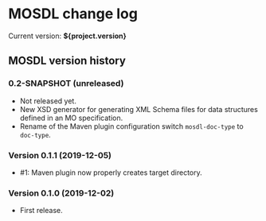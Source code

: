 MOSDL change log
================

Current version: __${project.version}__


MOSDL version history
---------------------

### 0.2-SNAPSHOT (unreleased)
- Not released yet.
- New XSD generator for generating XML Schema files for data structures defined in an MO specification.
- Rename of the Maven plugin configuration switch `mosdl-doc-type` to `doc-type`.

### Version 0.1.1 (2019-12-05)
- #1: Maven plugin now properly creates target directory.

### Version 0.1.0  (2019-12-02)
- First release.
